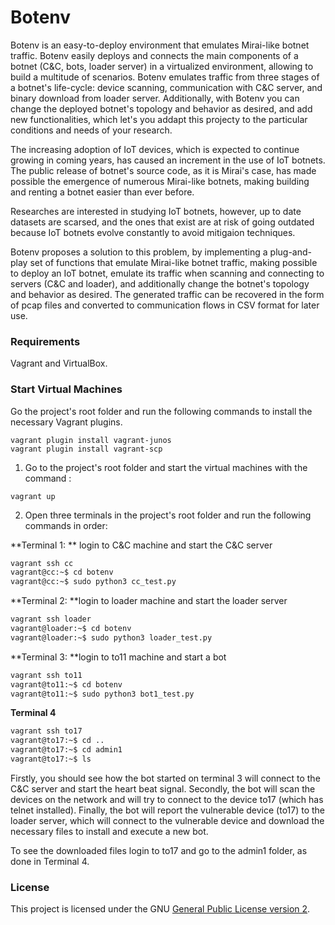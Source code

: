 # Botenv

Botenv is an easy-to-deploy environment that emulates Mirai-like botnet traffic. Botenv easily deploys and connects the main components of a botnet (C&C, bots, loader server) in a virtualized environment, allowing to build a multitude of scenarios. Botenv emulates traffic from three stages of a botnet's life-cycle: device scanning, communication with C&C server, and binary download from loader server. Additionally, with Botenv you can change the deployed botnet's topology and behavior as desired, and add new functionalities, which let's you addapt this projecty to the particular conditions and needs of your research.

The increasing adoption of IoT devices, which is expected to continue growing in coming years, has caused an increment in the use of IoT botnets. The public release of botnet's source code, as it is Mirai's case, has made possible the emergence of numerous Mirai-like botnets, making building and renting a botnet easier than ever before.

Researches are interested in studying IoT botnets, however, up to date datasets are scarsed, and the ones that exist are at risk of going outdated because IoT botnets evolve constantly to avoid mitigaion techniques.

Botenv proposes a solution to this problem, by implementing a plug-and-play set of functions that emulate Mirai-like botnet traffic, making possible to deploy an IoT botnet, emulate its traffic when scanning and connecting to servers (C&C and loader), and additionally change the botnet's topology and behavior as desired. The generated traffic can be recovered in the form of pcap files and converted to communication flows in CSV format for later use.

### Requirements
Vagrant and VirtualBox.

### Start Virtual Machines
Go the project's root folder and run the following commands to install the necessary Vagrant plugins.

```
vagrant plugin install vagrant-junos
vagrant plugin install vagrant-scp
```

1. Go to the project's root folder and start the virtual machines with the command :
```
vagrant up
```

2. Open three terminals in the project's root folder and run the following commands in order:

**Terminal 1: ** login to C&C machine and start the C&C server
```bash
vagrant ssh cc
vagrant@cc:~$ cd botenv
vagrant@cc:~$ sudo python3 cc_test.py
```

**Terminal 2: **login to loader machine and start the loader server
```bash
vagrant ssh loader
vagrant@loader:~$ cd botenv
vagrant@loader:~$ sudo python3 loader_test.py
```

**Terminal 3: **login to to11 machine and start a bot
```bash
vagrant ssh to11
vagrant@to11:~$ cd botenv
vagrant@to11:~$ sudo python3 bot1_test.py
```

**Terminal 4**
```bash
vagrant ssh to17
vagrant@to17:~$ cd ..
vagrant@to17:~$ cd admin1
vagrant@to17:~$ ls
```

Firstly, you should see how the bot started on terminal 3 will connect to the C&C server and start the heart beat signal. Secondly, the bot will scan the devices on the network and will try to connect to the device to17 (which has telnet installed). Finally, the bot will report the vulnerable device (to17) to the loader server, which will connect to the vulnerable device and download the necessary files to install and execute a new bot.

To see the downloaded files login to to17 and go to the admin1 folder, as done in Terminal 4.

### License
This project is licensed under the GNU [General Public License version 2](LICENSE).